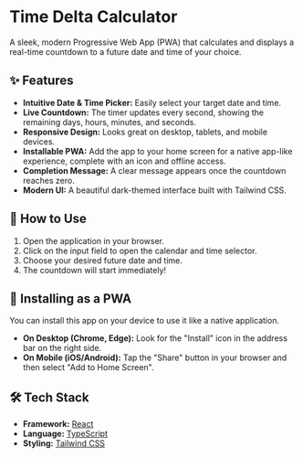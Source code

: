 # Time Delta Calculator

A sleek, modern Progressive Web App (PWA) that calculates and displays a real-time countdown to a future date and time of your choice.

## ✨ Features

-   **Intuitive Date & Time Picker:** Easily select your target date and time.
-   **Live Countdown:** The timer updates every second, showing the remaining days, hours, minutes, and seconds.
-   **Responsive Design:** Looks great on desktop, tablets, and mobile devices.
-   **Installable PWA:** Add the app to your home screen for a native app-like experience, complete with an icon and offline access.
-   **Completion Message:** A clear message appears once the countdown reaches zero.
-   **Modern UI:** A beautiful dark-themed interface built with Tailwind CSS.

## 🚀 How to Use

1.  Open the application in your browser.
2.  Click on the input field to open the calendar and time selector.
3.  Choose your desired future date and time.
4.  The countdown will start immediately!

## 📲 Installing as a PWA

You can install this app on your device to use it like a native application.

-   **On Desktop (Chrome, Edge):** Look for the "Install" icon in the address bar on the right side.
-   **On Mobile (iOS/Android):** Tap the "Share" button in your browser and then select "Add to Home Screen".

## 🛠️ Tech Stack

-   **Framework:** [React](https://reactjs.org/)
-   **Language:** [TypeScript](https://www.typescriptlang.org/)
-   **Styling:** [Tailwind CSS](https://tailwindcss.com/)
